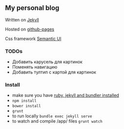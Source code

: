## My personal blog

Written on [Jekyll](https://jekyllrb.com/)

Hosted on [github-pages](https://pages.github.com/)

Css framework [Semantic UI]()

### TODOs
* Добавить карусель для картинок
* Поменять навигацию
* Добавить тултип с картой для картинок

### Install
* make sure you have [ruby, jekyll and bundler installed](https://help.github.com/articles/using-jekyll-with-pages/)
* `npm install`
* `bower install`
* `grunt`
* to run locally `bundle exec jekyll serve`
* to watch and compile /app/ files `grunt watch`
